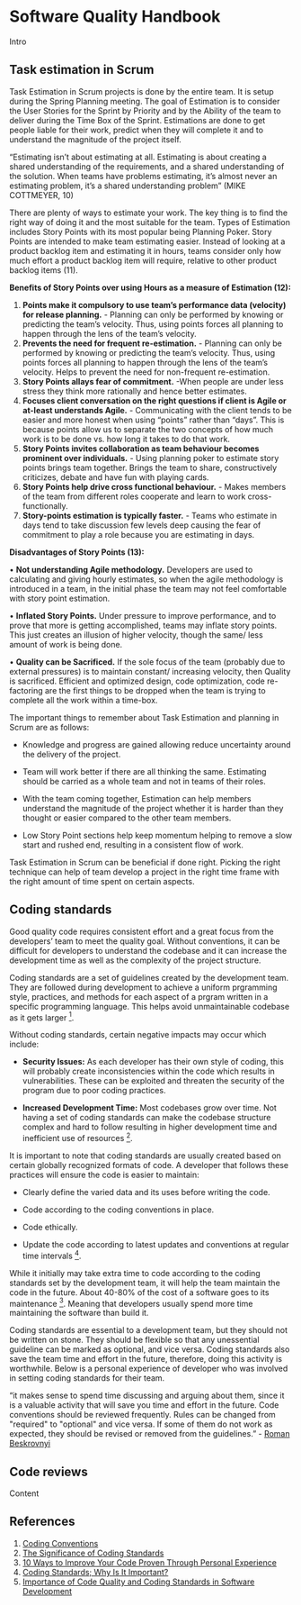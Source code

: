 # Software Quality Handbook

Intro

## Task estimation in Scrum

Task Estimation in Scrum projects is done by the entire team. It is setup during the Spring Planning meeting. The goal of Estimation is to consider the User Stories for the Sprint by Priority and by the Ability of the team to deliver during the Time Box of the Sprint. Estimations are done to get people liable for their work, predict when they will complete it and to understand the magnitude of the project itself.

“Estimating isn’t about estimating at all. Estimating is about creating a shared understanding of the requirements, and a shared understanding of the solution. When teams have problems estimating, it’s almost never an estimating problem, it’s a shared understanding problem” (MIKE COTTMEYER, 10)

There are plenty of ways to estimate your work. The key thing is to find the right way of doing it and the most suitable for the team. Types of Estimation includes Story Points with its most popular being Planning Poker. Story Points are intended to make team estimating easier. Instead of looking at a product backlog item and estimating it in hours, teams consider only how much effort a product backlog item will require, relative to other product backlog items (11).

**Benefits of Story Points over using Hours as a measure of Estimation (12):** 
1.	**Points make it compulsory to use team’s performance data (velocity) for release planning.** - Planning can only be performed by knowing or predicting the team’s  velocity.  Thus, using points forces all planning to happen through the lens of the team’s velocity.
2.	**Prevents the need for frequent re-estimation.** - Planning can only be performed by knowing or predicting the team’s velocity.  Thus, using points forces all planning to happen through the lens of the team’s velocity. Helps to prevent the need for non-frequent re-estimation.
3.	**Story Points allays fear of commitment.** -When people are under less stress they think more rationally and hence better estimates.
4.	**Focuses client conversation on the right questions if client is Agile or at-least understands Agile.** - Communicating with the client tends to be easier and more honest when using “points” rather than “days”.  This is because points allow us to separate the two concepts of how much work is to be done vs. how long it takes to do that work.
5.	**Story Points invites collaboration as team behaviour becomes prominent over individuals.** - Using planning poker to estimate story points brings team together. Brings the team to share, constructively criticizes, debate and have fun with playing cards.
6.	**Story Points help drive cross functional behaviour.** - Makes members of the team from different roles cooperate and learn to work cross-functionally.
7.	**Story-points estimation is typically faster.** - Teams who estimate in days tend to take discussion few levels deep causing the fear of commitment to play a role because you are estimating in days.

**Disadvantages of Story Points (13):**

•   **Not understanding Agile methodology.**
	    Developers are used to calculating and giving hourly estimates, so when the agile methodology is introduced in a team, in the initial phase the team may not feel comfortable with story point estimation.

•	**Inflated Story Points.**
    Under pressure to improve performance, and to prove that more is getting accomplished, teams may inflate story points. This just creates an illusion of higher velocity, though the same/ less amount of work is being done.

•	**Quality can be Sacrificed.**
    If the sole focus of the team (probably due to external pressures) is to maintain constant/ increasing velocity, then Quality is sacrificed. Efficient and optimized design, code optimization, code re-factoring are the first things to be dropped when the team is trying to complete all the work within a time-box.

The important things to remember about Task Estimation and planning in Scrum are as follows:

-	Knowledge and progress are gained allowing reduce uncertainty around the delivery of the project.

-	Team will work better if there are all thinking the same. Estimating should be carried as a whole team and not in teams of their roles.

-	With the team coming together, Estimation can help members understand the magnitude of the project whether it is harder than they thought or easier compared to the 
    other team members.

-	Low Story Point sections help keep momentum helping to remove a slow start and rushed end, resulting in a consistent flow of work.

Task Estimation in Scrum can be beneficial if done right. Picking the right technique can help of team develop a project in the right time frame with the right amount of time spent on certain aspects.


## Coding standards

Good quality code requires consistent effort and a great focus from the developers’ team to meet the quality goal. Without conventions, it can be difficult for developers to understand the codebase and it can increase the development time as well as the complexity of the project structure.

Coding standards are a set of guidelines created by the development team. They are followed during development to achieve a uniform prgramming style, practices, and methods for each aspect of a prgram written in a specific programming language. This helps avoid unmaintainable codebase as it gets larger [<sup>1</sup>][1].

Without coding standards, certain negative impacts may occur which include:

- **Security Issues:** As each developer has their own style of coding, this will probably create inconsistencies within the code which results in vulnerabilities. These can be exploited and threaten the security of the program due to poor coding practices.

- **Increased Development Time:** Most codebases grow over time. Not having a set of coding standards can make the codebase structure complex and hard to follow resulting in higher development time and inefficient use of resources [<sup>2</sup>][2].

It is important to note that coding standards are usually created based on certain globally recognized formats of code. A developer that follows these practices will ensure the code is easier to maintain:

- Clearly define the varied data and its uses before writing the code.

- Code according to the coding conventions in place.

- Code ethically.

- Update the code according to latest updates and conventions at regular time intervals [<sup>4</sup>][4].

While it initially may take extra time to code according to the coding standards set by the development team, it will help the team maintain the code in the future. About 40-80% of the cost of a software goes to its maintenance [<sup>3</sup>][3]. Meaning that developers usually spend more time maintaining the software than build it.

Coding standards are essential to a development team, but they should not be written on stone. They should be flexible so that any unessential guideline can be marked as optional, and vice versa. Coding standards also save the team time and effort in the future, therefore, doing this activity is worthwhile. Below is a personal experience of developer who was involved in setting coding standards for their team.

“it makes sense to spend time discussing and arguing about them, since it is a valuable activity that will save you time and effort in the future. Code conventions should be reviewed frequently. Rules can be changed from "required" to "optional" and vice versa. If some of them do not work as expected, they should be revised or removed from the guidelines.” - [Roman Beskrovnyi][3]

## Code reviews

Content

## References

1. [Coding Conventions][1]
2. [The Significance  of Coding Standards][2]
3. [10 Ways to Improve Your Code Proven Through Personal Experience][3]
4. [Coding Standards; Why Is It Important?][3]
5. [Importance of Code Quality and Coding Standards in Software Development][5]

[1]: https://en.wikipedia.org/wiki/Coding_conventions
[2]: https://webguruz.in/the-significance-of-coding-standards-2/
[3]: https://codegym.cc/groups/posts/387-10-ways-to-improve-your-code-proven-through-personal-experience
[4]: https://www.ommzi.com/coding-standards-why-is-it-important/
[5]: https://www.multidots.com/importance-of-code-quality-and-coding-standard-in-software-development/


[10]: https://www.knowledgehut.com/blog/agile/top-5-scrum-estimation-techniques-find-your-best-fit
[11]: https://www.scrum.org/resources/blog/why-do-we-use-story-points-estimating#:~:text=Story%20Points%20are%20intended%20to,to%20other%20product%20backlog%20items.
[12]: http://www.agilebuddha.com/agile/agile-estimation-9-reasons-why-you-should-use-story-points/
[13]: https://www.linkedin.com/pulse/advantages-disadvantages-using-story-points-anshika-misra/